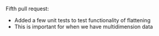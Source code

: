 Fifth pull request:
- Added a few unit tests to test functionality of flattening
- This is important for when we have multidimension data
